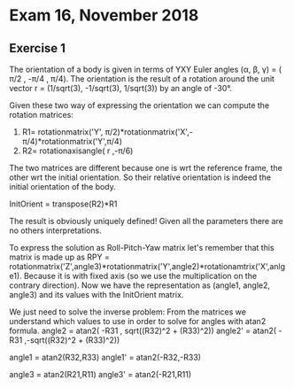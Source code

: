 # Exam 16, November 2018
## Exercise 1

The orientation of a body is given in terms of YXY Euler angles (α, β, γ) = ( π/2 , -π/4 , π/4). The orientation is the result of a rotation around the unit vector r = (1/sqrt(3), -1/sqrt(3), 1/sqrt(3)) by an angle of -30°.

Given these two way of expressing the orientation we can compute the rotation matrices:

1) R1= rotationmatrix('Y', π/2)*rotationmatrix('X',-π/4)*rotationmatrix('Y',π/4)
2) R2= rotationaxisangle( r ,-π/6)

The two matrices are different because one is wrt the reference frame, the other wrt the initial orientation. So their relative orientation is indeed the initial orientation of the body.

InitOrient = transpose(R2)*R1

The result is obviously uniquely defined! Given all the parameters there are no others interpretations. 

To express the solution as Roll-Pitch-Yaw matrix let's remember that this matrix is made up as  RPY = rotationmatrix('Z',angle3)*rotationmatrix('Y',angle2)*rotationamtrix('X',anlge1).
Because it is with fixed axis (so we use the multiplication on the contrary direction). Now we have the representation as (angle1, angle2, angle3) and its values with the InitOrient matrix.

We just need to solve the inverse problem: 
From the matrices we understand which values to use in order to solve for angles with atan2 formula.
angle2 = atan2( -R31 , sqrt((R32)^2 + (R33)^2))
angle2' = atan2( -R31 ,-sqrt((R32)^2 + (R33)^2))

angle1 = atan2(R32,R33)
angle1' = atan2(-R32,-R33)

angle3 = atan2(R21,R11)
angle3' = atan2(-R21,R11)
